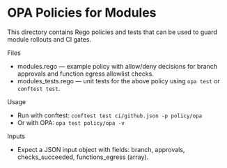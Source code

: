# OPA Policies for Modules

This directory contains Rego policies and tests that can be used to guard module rollouts and CI gates.

Files
- modules.rego — example policy with allow/deny decisions for branch approvals and function egress allowlist checks.
- modules_tests.rego — unit tests for the above policy using `opa test` or `conftest test`.

Usage
- Run with conftest: `conftest test ci/github.json -p policy/opa`
- Or with OPA: `opa test policy/opa -v`

Inputs
- Expect a JSON input object with fields: branch, approvals, checks_succeeded, functions_egress (array).

